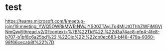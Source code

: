 # test
https://teams.microsoft.com/l/meetup-join/19:meeting_YWQ5OWRkMWEtNWJiYS00ZTAyLTg4MjUtOThhZWFiMGVjNmQw@thread.v2/0?context=%7B%22Tid%22:%22d3a74ac8-efe4-4fe8-b707-b1bf8c6a25bd%22,%22Oid%22:%22cb0ec683-bf48-479a-9360-98f66cecab8f%22%7D
